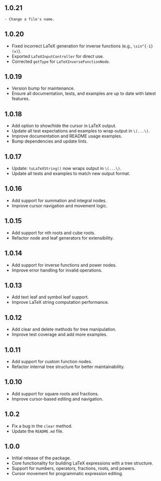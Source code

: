## 1.0.21
    - Change a file's name.

## 1.0.20

- Fixed incorrect LaTeX generation for inverse functions (e.g., `\sin^{-1}(x)`).
- Exported `LaTeXInputController` for direct use.
- Corrected `getType` for `LaTeXInverseFunctionNode`.

## 1.0.19

- Version bump for maintenance.
- Ensure all documentation, tests, and examples are up to date with latest features.


## 1.0.18

- Add option to show/hide the cursor in LaTeX output.
- Update all test expectations and examples to wrap output in `\(...\)`.
- Improve documentation and README usage examples.
- Bump dependencies and update lints.

## 1.0.17

- Update: `toLaTeXString()` now wraps output in `\(...\)`.
- Update all tests and examples to match new output format.

## 1.0.16

- Add support for summation and integral nodes.
- Improve cursor navigation and movement logic.

## 1.0.15

- Add support for nth roots and cube roots.
- Refactor node and leaf generators for extensibility.

## 1.0.14

- Add support for inverse functions and power nodes.
- Improve error handling for invalid operations.

## 1.0.13

- Add text leaf and symbol leaf support.
- Improve LaTeX string computation performance.

## 1.0.12

- Add clear and delete methods for tree manipulation.
- Improve test coverage and add more examples.

## 1.0.11

- Add support for custom function nodes.
- Refactor internal tree structure for better maintainability.

## 1.0.10

- Add support for square roots and fractions.
- Improve cursor-based editing and navigation.

## 1.0.2

- Fix a bug in the `clear` method.
- Update the `README.md` file.

## 1.0.0

- Initial release of the package.
- Core functionality for building LaTeX expressions with a tree structure.
- Support for numbers, operators, fractions, roots, and powers.
- Cursor movement for programmatic expression editing.

